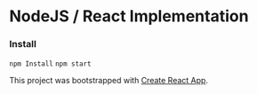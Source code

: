 # NodeJS / React Implementation

### Install

`npm Install`
`npm start`

This project was bootstrapped with [Create React App](https://github.com/facebookincubator/create-react-app).

